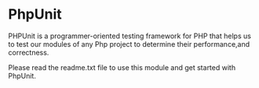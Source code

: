 # PhpUnit
PHPUnit is a programmer-oriented testing framework for PHP that helps us to test our modules of any Php project to determine their performance,and correctness.

Please read the readme.txt file to use this module and get started with PhpUnit.
